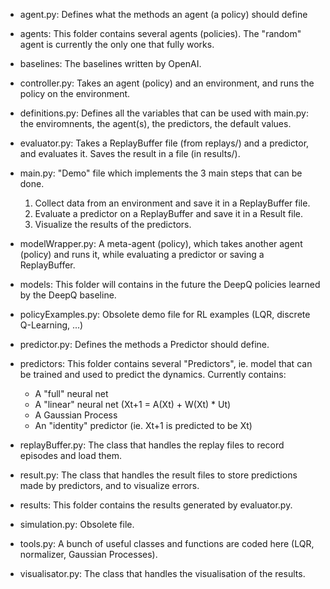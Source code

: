 - agent.py:
Defines what the methods an agent (a policy) should define

- agents: 
This folder contains several agents (policies). The "random" agent is currently the only one that fully works.

- baselines: 
The baselines written by OpenAI.

- controller.py: 
Takes an agent (policy) and an environment, and runs the policy on the environment.

- definitions.py: 
Defines all the variables that can be used with main.py: the enviromnents, the agent(s), the predictors, the default values.

- evaluator.py: 
Takes a ReplayBuffer file (from replays/) and a predictor, and evaluates it. Saves the result in a file (in results/).

- main.py: 
"Demo" file which implements the 3 main steps that can be done.
	1. Collect data from an environment and save it in a ReplayBuffer file.
	2. Evaluate a predictor on a ReplayBuffer and save it in a Result file.
	3. Visualize the results of the predictors.

- modelWrapper.py: 
A meta-agent (policy), which takes another agent (policy) and runs it, while evaluating a predictor or saving a ReplayBuffer.

- models: 
This folder will contains in the future the DeepQ policies learned by the DeepQ baseline.

- policyExamples.py: 
Obsolete demo file for RL examples (LQR, discrete Q-Learning, ...)

- predictor.py: 
Defines the methods a Predictor should define.

- predictors: 
This folder contains several "Predictors", ie. model that can be trained and used to predict the dynamics.
Currently contains:
	- A "full" neural net
	- A "linear" neural net (Xt+1 = A(Xt) + W(Xt) * Ut)
	- A Gaussian Process
	- An "identity" predictor (ie. Xt+1 is predicted to be Xt)

- replayBuffer.py: 
The class that handles the replay files to record episodes and load them.

- result.py: 
The class that handles the result files to store predictions made by predictors, and to visualize errors.

- results: 
This folder contains the results generated by evaluator.py.

- simulation.py: 
Obsolete file.

- tools.py: 
A bunch of useful classes and functions are coded here (LQR, normalizer, Gaussian Processes).

- visualisator.py: 
The class that handles the visualisation of the results.
